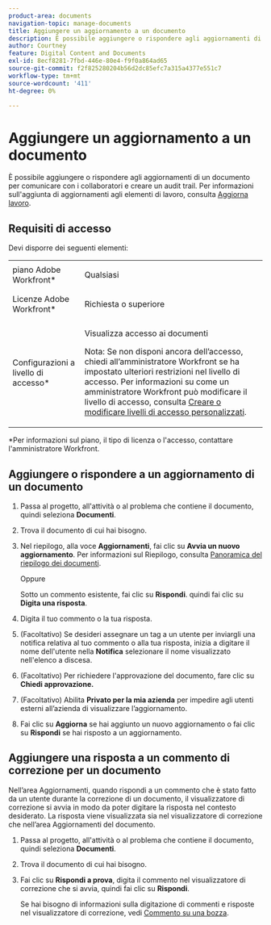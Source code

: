 ```yaml
---
product-area: documents
navigation-topic: manage-documents
title: Aggiungere un aggiornamento a un documento
description: È possibile aggiungere o rispondere agli aggiornamenti di un documento per comunicare con i collaboratori e creare un audit trail. Per informazioni sull'aggiunta di aggiornamenti agli elementi di lavoro, vedere Lavoro di aggiornamento.
author: Courtney
feature: Digital Content and Documents
exl-id: 8ecf8281-7fbd-446e-80e4-f9f0a864ad65
source-git-commit: f2f825280204b56d2dc85efc7a315a4377e551c7
workflow-type: tm+mt
source-wordcount: '411'
ht-degree: 0%

---
```


# Aggiungere un aggiornamento a un documento

È possibile aggiungere o rispondere agli aggiornamenti di un documento per comunicare con i collaboratori e creare un audit trail. Per informazioni sull&#39;aggiunta di aggiornamenti agli elementi di lavoro, consulta [Aggiorna lavoro](../../workfront-basics/updating-work-items-and-viewing-updates/update-work.md).

## Requisiti di accesso

Devi disporre dei seguenti elementi:

<table style="table-layout:auto"> 
 <col> 
 <col> 
 <tbody> 
  <tr> 
   <td role="rowheader">piano Adobe Workfront*</td> 
   <td> <p> Qualsiasi</p> </td> 
  </tr> 
  <tr> 
   <td role="rowheader">Licenze Adobe Workfront*</td> 
   <td> <p>Richiesta o superiore</p> </td> 
  </tr> 
  <tr> 
   <td role="rowheader">Configurazioni a livello di accesso*</td> 
   <td> <p>Visualizza accesso ai documenti</p> <p>Nota: Se non disponi ancora dell’accesso, chiedi all’amministratore Workfront se ha impostato ulteriori restrizioni nel livello di accesso. Per informazioni su come un amministratore Workfront può modificare il livello di accesso, consulta <a href="../../administration-and-setup/add-users/configure-and-grant-access/create-modify-access-levels.md" class="MCXref xref">Creare o modificare livelli di accesso personalizzati</a>.</p> </td> 
  </tr> 
 </tbody> 
</table>

&#42;Per informazioni sul piano, il tipo di licenza o l&#39;accesso, contattare l&#39;amministratore Workfront.

## Aggiungere o rispondere a un aggiornamento di un documento

1. Passa al progetto, all&#39;attività o al problema che contiene il documento, quindi seleziona **Documenti**.
1. Trova il documento di cui hai bisogno.

1. Nel riepilogo, alla voce **Aggiornamenti**, fai clic su **Avvia un nuovo aggiornamento**. Per informazioni sul Riepilogo, consulta [Panoramica del riepilogo dei documenti](../../documents/managing-documents/summary-for-documents.md).

   Oppure

   Sotto un commento esistente, fai clic su **Rispondi**. quindi fai clic su **Digita una risposta**.

1. Digita il tuo commento o la tua risposta.
1. (Facoltativo) Se desideri assegnare un tag a un utente per inviargli una notifica relativa al tuo commento o alla tua risposta, inizia a digitare il nome dell&#39;utente nella **Notifica** selezionare il nome visualizzato nell&#39;elenco a discesa.
1. (Facoltativo) Per richiedere l&#39;approvazione del documento, fare clic su **Chiedi approvazione.**

1. (Facoltativo) Abilita **Privato per la mia azienda** per impedire agli utenti esterni all’azienda di visualizzare l’aggiornamento.
1. Fai clic su **Aggiorna** se hai aggiunto un nuovo aggiornamento o fai clic su **Rispondi** se hai risposto a un aggiornamento.

## Aggiungere una risposta a un commento di correzione per un documento

Nell’area Aggiornamenti, quando rispondi a un commento che è stato fatto da un utente durante la correzione di un documento, il visualizzatore di correzione si avvia in modo da poter digitare la risposta nel contesto desiderato. La risposta viene visualizzata sia nel visualizzatore di correzione che nell’area Aggiornamenti del documento.

1. Passa al progetto, all&#39;attività o al problema che contiene il documento, quindi seleziona **Documenti**.
1. Trova il documento di cui hai bisogno.

1. Fai clic su **Rispondi a prova**, digita il commento nel visualizzatore di correzione che si avvia, quindi fai clic su **Rispondi**.

   Se hai bisogno di informazioni sulla digitazione di commenti e risposte nel visualizzatore di correzione, vedi [Commento su una bozza](../../review-and-approve-work/proofing/reviewing-proofs-within-workfront/comment-on-a-proof/comment-on-proof-1.md).
